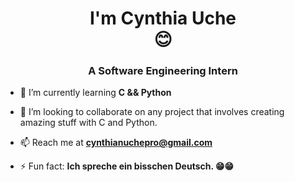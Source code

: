 
<h1 align="center">I'm Cynthia Uche <br> 😊</h1>
<h3 align="center">A Software Engineering Intern</h3>

- 🌱 I’m currently learning **C && Python**

<!--
- 📝 I regularly write articles on [medium.com/@thegirlSynth](medium.com/@thegirlSynth)
-->

- 👯 I’m looking to collaborate on any project that involves creating amazing stuff with C and Python.

- 📫 Reach me at **cynthianuchepro@gmail.com**

- ⚡ Fun fact: **Ich spreche ein bisschen Deutsch. 😁😁**

<!--
<h3 align="left">Connect with me:</h3>
<p align="left">
<a href="https://twitter.com/thegirlsynth" target="blank"><img align="center" src="https://raw.githubusercontent.com/rahuldkjain/github-profile-readme-generator/master/src/images/icons/Social/twitter.svg" alt="thegirlsynth" height="30" width="40" /></a>
<a href="https://www.youtube.com/c/cynthia uche" target="blank"><img align="center" src="https://raw.githubusercontent.com/rahuldkjain/github-profile-readme-generator/master/src/images/icons/Social/youtube.svg" alt="cynthia uche" height="30" width="40" /></a>
</p>


[![GitHub Streak](https://github-readme-streak-stats.herokuapp.com/?user=thegirlSynth&theme=dark)](https://git.io/streak-stats)




**thegirlSynth/thegirlSynth** is a ✨ _special_ ✨ repository because its `README.md` (this file) appears on your GitHub profile.

Here are some ideas to get you started:

- 🔭 I’m currently working on ...
- 🌱 I’m currently learning ...
- 👯 I’m looking to collaborate on ...
- 🤔 I’m looking for help with ...
- 💬 Ask me about ...
- 📫 How to reach me: ...
- 😄 Pronouns: ...
- ⚡ Fun fact: ...
-->
